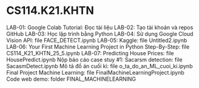 # CS114.K21.KHTN

LAB-01: Google Colab Tutorial: Đọc tài liệu
LAB-02: Tạo tài khoản và repos GitHub
LAB-03: Học lập trình bằng Python
LAB-04: Sử dụng Google Cloud Vision API: file FACE_DETECT.ipynb
LAB-05: Kaggle: file Untitled2.ipynb
LAB-06: Your First Machine Learning Project in Python Step-By-Step: file CS114_K21_KHTN_25_5.ipynb
LAB-07: Predicting House Prices: file HousePredict.ipynb
Nộp báo cáo case stuy #1: Sacarsm detection: file SacasmDetect.ipynb
Mô tả đồ án cuối kì: file o_ta_do_an_ML_cuoi_ki.ipynb
Final Project Machine Learning: file FinalMachineLearningProject.ipynb
Code web demo: folder FINAL_MACHINELEARNING

